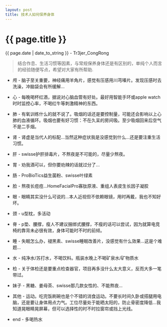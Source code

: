 ```yaml
---
layout: post
title: 技术人如何保养身体
---
```


{{ page.title }}
================
<p class="date">{{ page.date | date_to_string }} - Tr3jer_CongRong</p>

> 结合作息、生活习惯等因素，与常规保养身体还是有区别的，单纯个人而言的经验随便写点，希望对大家有所帮助.

* 颅 - 脑子至关重要，神经痛用羊角片，感觉有压感用川芎嗪片。发现压感时去洗澡，冲脑袋会有所缓解...

* 心 - 每晚喝杯红酒，据说对心脑血管有好处。最好用智能手环或apple watch时时监控心率，不喝红牛等刺激精神的东西。

* 肺 - 有氧训练什么的就不说了。吸烟的话还是要控制量，可能还会影响以上心肺的血液循环。吸烟也要有好习惯：不在久呆的房间吸。至少吸烟回来后空气不是二手烟。

* 肾 - 肾虚是当代人的标配...当然这种症状我是没感觉到什么...还是要注重生活习惯。

* 肝 - swisse护肝排毒片，不熬夜是不可能的，尽量少熬夜。

* 胃 - 劝我酒可以，但你要劝辣的话就过分了...

* 肠 - ProBioTics益生菌粉、swisse叶绿素

* 脸 - 熬夜长痘痘...HomeFacialPro寡肽原液、重组人表皮生长因子凝胶

* 眼 - 眼睛其实没什么可说的...本人近视但不依赖眼镜，用时再戴，我也不知好坏。

* 颈 - u型枕，多活动

* 脊 - p垫、腰撑，瘦人不建议捆绑式腰撑，不瘦的话可以尝试，因为就算电竞椅的靠背未必很有效，身体可能时不时的前倾。

* 睡 - 失眠怎么办，褪黑素、swisse睡眠改善片，没感觉有什么效果...这是个难题...

* 水 - 纯净水/苏打水，不喝饮料。瓶装水晚上不喝矿泉水/矿物质水

* 检 - 关于体检还是要重点检查器官，项目再多没什么太大意义，反而大多一笔带过。

* 妹子 - 黑糖、姜母茶、swisse那几款女性的、不能熬夜...

* 其他 - 运动。吃完饭刷碗也是个不错的消食运动。不要长时间久卧或搭腿用电脑，还是要让身体用点力气。工位尽量处于能晒太阳的，防止骨密度降低…我知道晃眼睛晃屏幕，但可以选择性的时不时拉窗帘或挡上光线。

* end - 多喝热水